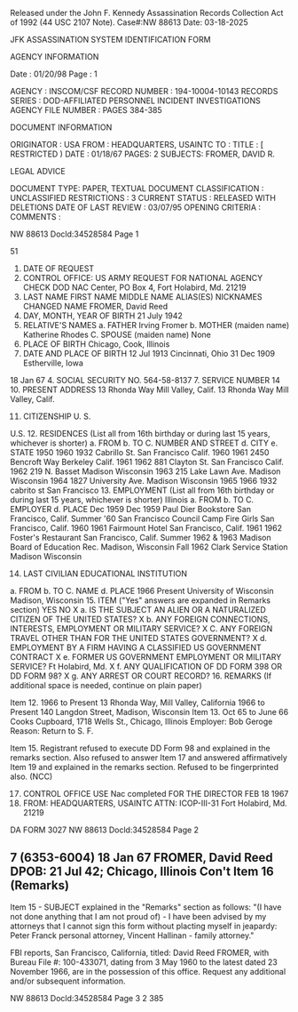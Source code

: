 Released under the John F. Kennedy
Assassination Records Collection Act of
1992 (44 USC 2107 Note). Case#:NW
88613 Date: 03-18-2025

JFK ASSASSINATION SYSTEM
IDENTIFICATION FORM

AGENCY INFORMATION

Date : 01/20/98
Page : 1

AGENCY : INSCOM/CSF
RECORD NUMBER : 194-10004-10143
RECORDS SERIES : DOD-AFFILIATED PERSONNEL INCIDENT INVESTIGATIONS
AGENCY FILE NUMBER : PAGES 384-385

DOCUMENT INFORMATION

ORIGINATOR : USA
FROM : HEADQUARTERS, USAINTC
TO :
TITLE : [ RESTRICTED )
DATE : 01/18/67
PAGES: 2
SUBJECTS: FROMER, DAVID R.

LEGAL ADVICE

DOCUMENT TYPE: PAPER, TEXTUAL DOCUMENT
CLASSIFICATION : UNCLASSIFIED
RESTRICTIONS : 3
CURRENT STATUS : RELEASED WITH DELETIONS
DATE OF LAST REVIEW : 03/07/95
OPENING CRITERIA :
COMMENTS :

NW 88613 Docld:34528584 Page 1

51
1. DATE OF REQUEST
2. CONTROL OFFICE:
US ARMY REQUEST FOR NATIONAL AGENCY CHECK
DOD NAC Center, PO Box 4, Fort Holabird, Md. 21219
3. LAST NAME FIRST NAME MIDDLE NAME ALIAS(ES) NICKNAMES CHANGED NAME
FROMER, David Reed
5. DAY, MONTH, YEAR OF BIRTH
21 July 1942
8. RELATIVE'S NAMES
a. FATHER
Irving Fromer
b. MOTHER (maiden name)
Katherine Rhodes
C. SPOUSE (maiden name)
None
6. PLACE OF BIRTH
Chicago, Cook, Illinois
9. DATE AND PLACE OF BIRTH
12 Jul 1913
Cincinnati, Ohio
31 Dec 1909
Estherville, Iowa

18 Jan 67
4. SOCIAL SECURITY NO.
564-58-8137
7. SERVICE NUMBER
14
10. PRESENT ADDRESS
13 Rhonda Way
Mill Valley, Calif.
13 Rhonda Way
Mill Valley, Calif.

11. CITIZENSHIP
U. S.

U.S.
12. RESIDENCES (List all from 16th birthday or during last 15 years, whichever is shorter)
a. FROM b. TO C. NUMBER AND STREET d. CITY e. STATE
1950 1960 1932 Cabrillo St. San Francisco Calif.
1960 1961 2450 Bencroft Way Berkeley Calif.
1961 1962 881 Clayton St. San Francisco Calif.
1962 219 N. Basset Madison Wisconsin
1963 215 Lake Lawn Ave. Madison Wisconsin
1964 1827 University Ave. Madison Wisconsin
1965 1966 1932 cabrito st San Francisco
13. EMPLOYMENT (List all from 16th birthday or during last 15 years, whichever is shorter) Illinois
a. FROM b. TO C. EMPLOYER d. PLACE
Dec 1959 Dec 1959 Paul Dier Bookstore San Francisco, Calif.
Summer '60
San Francisco Council Camp Fire Girls San Francisco, Calif.
1960 1961 Fairmount Hotel San Francisco, Calif.
1961 1962 Foster's Restaurant San Francisco, Calif.
Summer 1962 & 1963 Madison Board of Education Rec. Madison, Wisconsin
Fall 1962 Clark Service Station Madison Wisconsin

14. LAST CIVILIAN EDUCATIONAL INSTITUTION

a. FROM b. TO C. NAME d. PLACE
1966 Present University of Wisconsin Madison, Wisconsin
15. ITEM ("Yes" answers are expanded in Remarks section)
YES NO
X a. IS THE SUBJECT AN ALIEN OR A NATURALIZED CITIZEN OF THE UNITED STATES?
X b. ANY FOREIGN CONNECTIONS, INTERESTS, EMPLOYMENT OR MILITARY SERVICE?
X C. ANY FOREIGN TRAVEL OTHER THAN FOR THE UNITED STATES GOVERNMENT?
X d. EMPLOYMENT BY A FIRM HAVING A CLASSIFIED US GOVERNMENT CONTRACT
X e. FORMER US GOVERNMENT EMPLOYMENT OR MILITARY SERVICE? Ft Holabird, Md.
X f. ANY QUALIFICATION OF DD FORM 398 OR DD FORM 98?
X g. ANY ARREST OR COURT RECORD?
16. REMARKS (If additional space is needed, continue on plain paper)

Item 12. 1966 to Present 13 Rhonda Way, Mill Valley, California
1966 to Present 140 Langdon Street, Madison, Wisconsin
Item 13. Oct 65 to June 66 Cooks Cupboard, 1718 Wells St., Chicago, Illinois
Employer: Bob Geroge Reason: Return to S. F.

Item 15. Registrant refused to execute DD Form 98 and explained in the remarks section.
Also refused to answer Item 17 and answered affirmatively Item 19 and
explained in the remarks section. Refused to be fingerprinted also. (NCC)

17. CONTROL OFFICE USE
Nac completed
FOR THE DIRECTOR FEB 18 1967
18. FROM:
HEADQUARTERS, USAINTC
ATTN: ICOP-III-31
Fort Holabird, Md. 21219

DA FORM 3027
NW 88613 Docld:34528584 Page 2

7
(6353-6004) 18 Jan 67
FROMER, David Reed
DPOB: 21 Jul 42; Chicago, Illinois
Con't Item 16 (Remarks)
-
Item 15 - SUBJECT explained in the "Remarks" section as follows: "(I have not
done anything that I am not proud of) - I have been advised by my attorneys that
I cannot sign this form without placting myself in jeapardy: Peter Franck
personal attorney, Vincent Hallinan - family attorney."

FBI reports, San Francisco, California, titled: David Reed FROMER, with
Bureau File #: 100-433071, dating from 3 May 1960 to the latest dated 23
November 1966, are in the possession of this office. Request any additional
and/or subsequent information.

NW 88613 Docld:34528584 Page 3
2
385
